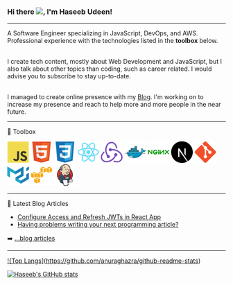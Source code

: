 ### Hi there <img src="https://raw.githubusercontent.com/MartinHeinz/MartinHeinz/master/wave.gif" width="30px">, I'm Haseeb Udeen!

---

A Software Engineer specializing in JavaScript, DevOps, and AWS. Professional experience with the technologies listed in the **toolbox** below. <br/><br/>

I create tech content, mostly about Web Development and JavaScript, but I also talk about other topics than coding, such as career related. I would advise you to subscribe to stay up-to-date. <br/><br/>

I managed to create online presence with my [Blog](https://www.medium.com/@haseebudeen). I'm working on to increase my presence and reach to help more and more people in the near future.


---

🧰 Toolbox

<img src="https://github.com/devicons/devicon/blob/master/icons/javascript/javascript-original.svg" width="50"/> <img src="https://github.com/devicons/devicon/blob/master/icons/html5/html5-original.svg" width="50"/> <img src="https://github.com/devicons/devicon/blob/master/icons/css3/css3-original.svg" width="50"/> <img src="https://github.com/devicons/devicon/blob/master/icons/react/react-original.svg" width="50"/> <img src="https://github.com/devicons/devicon/blob/master/icons/redux/redux-original.svg" width="50"/> <img src="https://github.com/devicons/devicon/blob/master/icons/docker/docker-original.svg" width="50"/> <img src="https://github.com/devicons/devicon/blob/master/icons/nginx/nginx-original.svg" width="50"/> <img src="https://github.com/devicons/devicon/blob/master/icons/nextjs/nextjs-original.svg" width="50"/> <img src="https://github.com/devicons/devicon/blob/master/icons/git/git-original.svg" width="50"/> <img src="https://github.com/devicons/devicon/blob/master/icons/materialui/materialui-original.svg" width="50"/> <img src="https://github.com/devicons/devicon/blob/master/icons/amazonwebservices/amazonwebservices-original.svg" width="50"/> <img src="https://github.com/devicons/devicon/blob/master/icons/jenkins/jenkins-original.svg" width="50"/>

---

📘 Latest Blog Articles

<!-- BLOG-POST-LIST:START-->
- [Configure Access and Refresh JWTs in React App](https://space.haseebudeen.com/configure-access-and-refresh-jwts-in-react-app)
- [Having problems writing your next programming article?](https://space.haseebudeen.com/having-problems-writing-your-next-programming-article)
<!-- BLOG-POST-LIST:END-->

➡️ [...blog articles](https://www.medium.com/@haseebudeen)

---

[!{Top Langs](https://github-readme-stats.vercel.app/api/top-langs/?username=RacketyWater7&hide=java&theme=radical)](https://github.com/anuraghazra/github-readme-stats)

[![Haseeb's GitHub stats](https://github-readme-stats.vercel.app/api?username=RacketyWater7&theme=radical)](https://github.com/anuraghazra/github-readme-stats)
<!--
**RacketyWater7/RacketyWater7** is a ✨ _special_ ✨ repository because its `README.md` (this file) appears on your GitHub profile.

Here are some ideas to get you started:

- 🔭 I’m currently working on ...
- 🌱 I’m currently learning ...
- 👯 I’m looking to collaborate on ...
- 🤔 I’m looking for help with ...
- 💬 Ask me about ...
- 📫 How to reach me: ...
- 😄 Pronouns: ...
- ⚡ Fun fact: ...
-->

